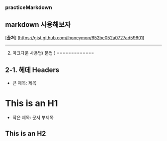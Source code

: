 ### practiceMarkdown
## markdown 사용해보자 

[**출처**] (https://gist.github.com/ihoneymon/652be052a0727ad59601)

***


2. 마크다운 사용법( 문법 )
=============

2-1. 헤데 Headers
-------------


- 큰 제목: 제목

This is an H1
=============

- 작은 제목: 문서 부제목

This is an H2
-------------


#
##
###
####
#####
######
